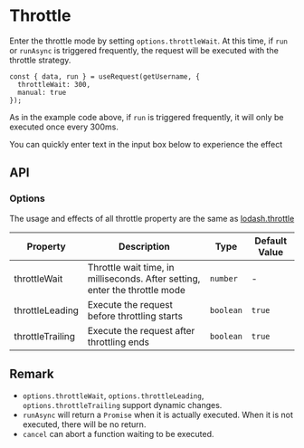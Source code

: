 # Throttle

Enter the throttle mode by setting `options.throttleWait`. At this time, if `run` or `runAsync` is triggered frequently, the request will be executed with the throttle strategy.

```tsx | pure
const { data, run } = useRequest(getUsername, {
  throttleWait: 300,
  manual: true
});
```

As in the example code above, if `run` is triggered frequently, it will only be executed once every 300ms.

You can quickly enter text in the input box below to experience the effect

<code src="./demo/throttle.tsx"></code>

## API

### Options

The usage and effects of all throttle property are the same as [lodash.throttle](https://lodash.com/docs/4.17.15#throttle)

| Property         | Description                                                                 | Type      | Default Value |
| ---------------- | --------------------------------------------------------------------------- | --------- | ------------- |
| throttleWait     | Throttle wait time, in milliseconds. After setting, enter the throttle mode | `number`  | -             |
| throttleLeading  | Execute the request before throttling starts                                | `boolean` | `true`        |
| throttleTrailing | Execute the request after throttling ends                                   | `boolean` | `true`        |

## Remark

- `options.throttleWait`, `options.throttleLeading`, `options.throttleTrailing` support dynamic changes.
- `runAsync` will return a `Promise` when it is actually executed. When it is not executed, there will be no return.
- `cancel` can abort a function waiting to be executed.
